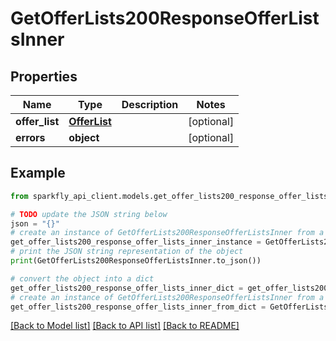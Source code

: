 # GetOfferLists200ResponseOfferListsInner


## Properties

Name | Type | Description | Notes
------------ | ------------- | ------------- | -------------
**offer_list** | [**OfferList**](OfferList.md) |  | [optional] 
**errors** | **object** |  | [optional] 

## Example

```python
from sparkfly_api_client.models.get_offer_lists200_response_offer_lists_inner import GetOfferLists200ResponseOfferListsInner

# TODO update the JSON string below
json = "{}"
# create an instance of GetOfferLists200ResponseOfferListsInner from a JSON string
get_offer_lists200_response_offer_lists_inner_instance = GetOfferLists200ResponseOfferListsInner.from_json(json)
# print the JSON string representation of the object
print(GetOfferLists200ResponseOfferListsInner.to_json())

# convert the object into a dict
get_offer_lists200_response_offer_lists_inner_dict = get_offer_lists200_response_offer_lists_inner_instance.to_dict()
# create an instance of GetOfferLists200ResponseOfferListsInner from a dict
get_offer_lists200_response_offer_lists_inner_from_dict = GetOfferLists200ResponseOfferListsInner.from_dict(get_offer_lists200_response_offer_lists_inner_dict)
```
[[Back to Model list]](../README.md#documentation-for-models) [[Back to API list]](../README.md#documentation-for-api-endpoints) [[Back to README]](../README.md)


